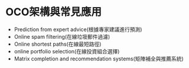 # OCO架構與常見應用

* Prediction from expert advice(根據專家建議進行預測)
* Online spam filtering(在線垃圾郵件過濾)
* Online shortest paths(在線最短路徑)
* online portfolio selection(在線投資組合選擇)
* Matrix completion and recommendation systems(矩陣補全與推薦系統)
